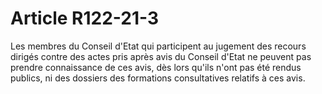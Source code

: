 # Article R122-21-3

Les membres du Conseil d'Etat qui participent au jugement des recours dirigés contre des actes pris après avis du Conseil d'Etat ne peuvent pas prendre connaissance de ces avis, dès lors qu'ils n'ont pas été rendus publics, ni des dossiers des formations consultatives relatifs à ces avis.
